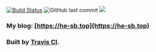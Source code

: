 [![Build Status](https://travis-ci.org/he-sb/Blog.svg?branch=master)](https://travis-ci.org/he-sb/Blog)
![GitHub last commit](https://img.shields.io/github/last-commit/he-sb/Blog)
![](https://img.shields.io/badge/license-WTFPL-black.svg)

### My blog: [https://he-sb.top](https://he-sb.top)

### Built by [Travis CI](https://travis-ci.org).